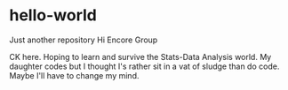 # hello-world
Just another repository
Hi Encore Group

CK here. Hoping to learn and survive the Stats-Data Analysis world.
My daughter codes but I thought I's rather sit in a vat of sludge than do code.
Maybe I'll have to change my mind.
